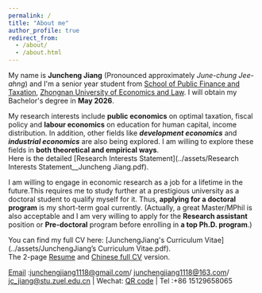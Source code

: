 ```yaml
---
permalink: /
title: "About me"
author_profile: true
redirect_from: 
  - /about/
  - /about.html
---
```


My name is **Juncheng Jiang** (Pronounced approximately _June-chung Jee-ahng_) and I'm a senior year student from [School of Public Finance and Taxation](https://csxy.zuel.edu.cn/), [Zhongnan University of Economics and Law](https://english.zuel.edu.cn/). I will obtain my Bachelor's degree in **May 2026**. 

My research interests include **public economics** on optimal taxation, fiscal policy and **labour economics** on education for human capital, income distribution. In addition, other fields like _**development economics**_ and _**industrial economics**_ are also being explored. I am willing to explore these fields in **both theoretical and empirical ways**.  <br> Here is the detailed [Research Interests Statement](../assets/Research Interests Statement__Juncheng Jiang.pdf).

I am willing to engage in economic research as a job for a lifetime in the future.This requires me to study further at a prestigious university as a doctoral student to qualify myself for it. Thus, **applying for a doctoral program** is my short-term goal currently. (Actually, a great Master/MPhil is also acceptable and I am very willing to apply for the **Research assistant** position or **Pre-doctoral** program before enrolling in **a top Ph.D. program**.)
  
 You can find my full CV here: [JunchengJiang's Curriculum Vitae](../assets/JunchengJiang’s Curriculum Vitae.pdf). <br> The 2-page [Resume](..assets/Juncheng_Jiang_Resume.pdf) and [Chinese full CV](../assets/Juncheng_Jiang_CV.pdf) version.

 [Email](mailto:junchengjiang1118@gmail.com) :junchengjiang1118@gmail.com/ junchengjiang1118@163.com/ jc_jiang@stu.zuel.edu.cn | Wechat: [QR code](../images/vx.png) | Tel :+86 15129658065
